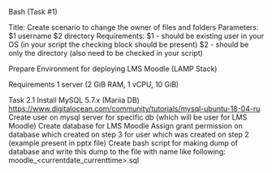 Bash (Task #1)

Title: Create scenario to change the owner of files and folders
Parameters: 
$1 username
$2 directory
Requirements:
$1 - should be existing user in your OS (in your script the checking block should be present)
$2 - should be only the directory (also need to be checked in your script)

  
  Prepare Environment for deploying LMS Moodle (LAMP Stack)

Requirements
1 server (2 GiB RAM, 1 vCPU, 10 GiB)


Task 2.1
Install MySQL 5.7.x (Mariia DB)
https://www.digitalocean.com/community/tutorials/mysql-ubuntu-18-04-ru
Create user on mysql server for specific db (which will be user for LMS Moodle)
Create database for LMS Moodle
Assign grant permission on database which created on step 3 for user which was created on step 2 (example present in pptx file)
Create bash script for making dump of database and write this dump to the file with name like following: moodle_<currentdate_currenttime>.sql
 

        
        
